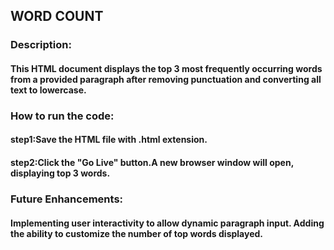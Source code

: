 ## WORD COUNT

### Description:

#### This HTML document displays the top 3 most frequently occurring words from a provided paragraph after removing punctuation and converting all text to lowercase.

### How to run the code:

#### step1:Save the HTML file with .html extension.

#### step2:Click the "Go Live" button.A new browser window will open, displaying top 3 words.

### Future Enhancements:

#### Implementing user interactivity to allow dynamic paragraph input. Adding the ability to customize the number of top words displayed.

